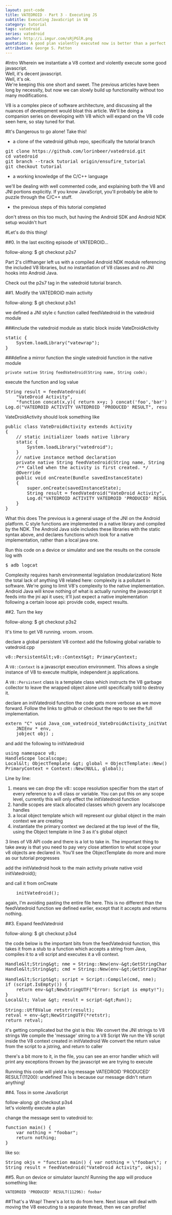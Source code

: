 ```yaml
---
layout: post-code
title: VATEDROID - Part 3 - Executing JS
subtitle: Executing JavaScript in V8 
category: tutorial
tags: vatedroid
series: vatedroid
anchor: http://i.imgur.com/sRjPGlR.png
quotation: A good plan violently executed now is better than a perfect plan executed next week. 
attribution: George S. Patton
---
```


#Intro
Wherein we instantiate a V8 context and violently execute some good javascript.<br />
Well, it's decent javascript.<br />
Well, it's ok.<br />
We're keeping this one short and sweet. The previous articles have been long by necessity, but now we can slowly build up functionality without too many modifications.

V8 is a complex piece of software architecture, and discussing all the nuances of development would bloat this article. We'll be doing a companion series on developing with V8 which will expand on the V8 code seen here, so stay tuned for that.


#It's Dangerous to go alone! Take this!
* a clone of the vatedroid github repo, specifically the tutorial branch
<pre class="brush:bash;gutter:false">
git clone https://github.com/lorinbeer/vatedroid.git
cd vatedroid
git branch --track tutorial origin/ensufire_tutorial
git checkout tutorial
</pre>
* a working knowledge of the C/C++ language

we'll be dealing with well commented code, and explaining both the V8 and JNI portions explicitly. If you know JavaScript, you'll probably be able to puzzle through the C/C++ stuff.

* the previous steps of this tutorial completed

don't stress on this too much, but having the Android SDK and Android NDK setup wouldn't hurt


#Let's do this thing!

##0. In the last exciting episode of VATEDROID...
<div class="follow" onclick="window.open('https://github.com/lorinbeer/vatedroid/tree/p2s7', '_blank')">
follow-along: $ git checkout p2s7
</div>

Part 2's cliffhanger left us with a compiled Android NDK module referencing the included V8 libraries, but no instantiation of V8 classes and no JNI hooks into Android Java. 

Check out the p2s7 tag in the vatedroid tutorial branch.

##1. Modify the VATEDROID main activity
<div class="follow" onclick="window.open('https://github.com/lorinbeer/vatedroid/tree/p3s1', '_blank')">
<span>follow-along: $ git checkout p3s1</span>
</div>

we defined a JNI style c function called feedVatedroid in the vatedroid module

###include the vatedroid module as static block inside VateDroidActivity

<pre class="brush:java;gutter:false;">
static {
    System.loadLibrary("vatewrap");
}
</pre>

###define a mirror function the single vatedroid function in the native module

    private native String feedVatedroid(String name, String code);

execute the function and log value

<pre class="brush:java;gutter:false">
String result = feedVatedroid(
    "VateDroid Activity", 
    "function concat(x,y){ return x+y; } concat('foo','bar');");
Log.d("VATEDROID ACTIVITY VATEDROID 'PRODUCED' RESULT", result);
</pre>

VateDroidActivity should look something like

<pre class="brush:java;gutter:false;">
public class VateDroidActivity extends Activity
{
    // static initializer loads native library
    static {
        System.loadLibrary("vatedroid");
    }
    // native instance method declaration
    private native String feedVatedroid(String name, String code);
    /** Called when the activity is first created. */
    @Override
    public void onCreate(Bundle savedInstanceState)
    {
        super.onCreate(savedInstanceState);
        String result = feedVatedroid("VateDroid Activity", "var blank;");
        Log.d("VATEDROID ACTIVITY VATEDROID 'PRODUCED' RESULT", result);
    }
}
</pre>

What this does
The previous is a general usage of the JNI on the Android platform. C style functions are implemented in a native library and compiled by the NDK. The Android Java side includes these libraries with the static syntax above, and declares functions which look for a native implementation, rather than a local java one.

Run this code on a device or simulator and see the results on the console log with 

<pre class="brush:bash;gutter:false;">
$ adb logcat
</pre>

Complexity requires harsh environmental legislation (modularization)
Note the total lack of anything V8 related here: complexity is a pollutant in software. We're going to limit V8's complexity to the native implementation. Android Java will know nothing of what is actually running the javascript it feeds into the jni api it uses; it'll just expect a native implementation following a certain loose api: provide code, expect results.


##2. Turn the key
<div class="follow" onclick="window.open('https://github.com/lorinbeer/vatedroid/tree/p3s2', '_blank')">
follow-along: $ git checkout p3s2
</div>

It's time to get V8 running. vroom. vroom.

declare a global persistent V8 context
add the following global variable to vatedroid.cpp

<pre class="brush:cpp;gutter:false;">
v8::Persistent&#38;lt;v8::Context&#38;gt; PrimaryContext;
</pre>

A <code>V8::Context</code> is a javascript execution environment. This allows a single instance of V8 to execute multiple, independent js applications.

A <code>V8::Persistent</code> class is a template class which instructs the V8 garbage collector to leave the wrapped object alone until specifically told to destroy it.

declare an initVatedroid function
the code gets more verbose as we move forward. Follow the links to github or checkout the repo to see the full implementation.

<pre class="brush:cpp;gutter:false;">
extern "C" void Java_com_vatedroid_VateDroidActivity_initVatedroid(
    JNIEnv * env, 
    jobject obj) ;
</pre>

and add the following to initVatedroid

<pre class="brush:cpp;gutter:false;">
using namespace v8;
HandleScope localscope;
Local&#38;lt; ObjectTemplate &#38;gt; global = ObjectTemplate::New();
PrimaryContext = Context::New(NULL, global);
</pre>

Line by line:
1. means we can drop the v8:: scope resolution specifier from the start of every reference to a v8 class or variable. You can put this on any scope level, currently this will only effect the initVatedroid function
2. handle scopes are stack allocated classes which govern any localscope handles 
3. a local object template which will represent our global object in the main context we are creating
4. instantiate the primary context we declared at the top level of the file, using the Object template in line 3 as it's global object

3 lines of V8 API code and there is a lot to take in. The important thing to take away is that you need to pay very close attention to what scope your v8 objects are declared in. You'll see the ObjectTemplate do more and more as our tutorial progresses

add the initVatedroid hook to the main activity
private native void initVatedroid();

and call it from onCreate
<pre class="brush:cpp;gutter:false;">
    initVatedroid();
</pre>
again, I'm avoiding pasting the entire file here. This is no different than the feedVatedroid function we defined earlier, except that it accepts and returns nothing.

##3. Expand feedVatedroid
<div class="follow" onclick="window.open('https://github.com/lorinbeer/vatedroid/tree/p3s4', '_blank')">
follow-along: $ git checkout p3s4
</div>

the code below is the important bits from the feedVatedroid function, this takes it from a stub to a function which accepts a string from Java, compiles it to a v8 script and executes it a v8 context. 

<pre class="brush:cpp;gutter:false;">
Handle&#38;lt;String&#38;gt; nme = String::New(env-&#38;gt;GetStringChars(name, &#38;isCopy));
Handle&#38;lt;String&#38;gt; cmd = String::New(env-&#38;gt;GetStringChars(message, &#38;isCopy));

Handle&#38;lt;Script&#38;gt; script = Script::Compile(cmd, nme);
if (script.IsEmpty()) {
    return env-&#38;gt;NewStringUTF("Error: Script is empty!");
}
Local&#38;lt; Value &#38;gt; result = script-&#38;gt;Run();

String::Utf8Value retstr(result);
retval = env-&#38;gt;NewStringUTF(*retstr);
return retval;
</pre>

it's getting complicated but the gist is this:
We convert the JNI strings to V8 strings
We compile the 'message' string to a V8 Script
We run the V8 script inside the V8 context created in initVatedroid
We convert the return value from the script to a jstring, and return to caller

there's a bit more to it, in the file, you can see an error handler which will print any exceptions thrown by the javascript we are trying to execute

Running this code will yield a log message
VATEDROID 'PRODUCED' RESULT(11200): undefined
This is because our message didn't return anything!

##4. Toss in some JavaScript
<div class="follow">follow-along: git checkout p3s4</div>
let's violently execute a plan

change the message sent to vatedroid to:
<pre class="brush:cpp;gutter:false;">
function main() {
    var nothing = "foobar";
    return nothing;
}
</pre>

like so:

<pre class="brush:cpp;gutter:false;">
String okjs = "function main() { var nothing = \"foobar\"; return nothing; } \n main();";
String result = feedVatedroid("VateDroid Activity", okjs);
</pre>

##5. Run on device or simulator
launch!
Running the app will produce something like:

    VATEDROID 'PRODUCED' RESULT(11296): foobar

##That's a Wrap!
There's a lot to do from here. Next issue will deal with moving the V8 executing to a separate thread, then we can profile!


